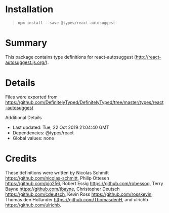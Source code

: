 # Installation
> `npm install --save @types/react-autosuggest`

# Summary
This package contains type definitions for react-autosuggest (http://react-autosuggest.js.org/).

# Details
Files were exported from https://github.com/DefinitelyTyped/DefinitelyTyped/tree/master/types/react-autosuggest

Additional Details
 * Last updated: Tue, 22 Oct 2019 21:04:40 GMT
 * Dependencies: @types/react
 * Global values: none

# Credits
These definitions were written by Nicolas Schmitt <https://github.com/nicolas-schmitt>, Philip Ottesen <https://github.com/pjo256>, Robert Essig <https://github.com/robessog>, Terry Bayne <https://github.com/tbayne>, Christopher Deutsch <https://github.com/cdeutsch>, Kevin Ross <https://github.com/rosskevin>, Thomas den Hollander <https://github.com/ThomasdenH>, and ulrichb <https://github.com/ulrichb>.
